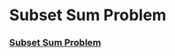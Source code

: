 # Subset Sum Problem
### [Subset Sum Problem](https://practice.geeksforgeeks.org/problems/subset-sum-problem-1611555638/1?utm_source=gfg&utm_medium=article&utm_campaign=bottom_sticky_on_article)